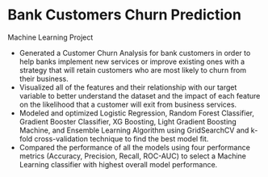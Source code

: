 # Bank Customers Churn Prediction
Machine Learning Project

- Generated a Customer Churn Analysis for bank customers in order to help banks implement new services or improve existing ones with a strategy that will retain customers who are most likely to churn from their business. 
- Visualized all of the features and their relationship with our target variable to better understand the dataset and the impact of each feature on the likelihood that a customer will exit from business services. 
- Modeled and optimized Logistic Regression, Random Forest Classifier, Gradient Booster Classifier, XG Boosting, Light Gradient Boosting Machine, and Ensemble Learning Algorithm using GridSearchCV and k-fold cross-validation technique to find the best model fit. 
- Compared the performance of all the models using four performance metrics (Accuracy, Precision, Recall, ROC-AUC) to select a Machine Learning classifier with highest overall model performance. 

